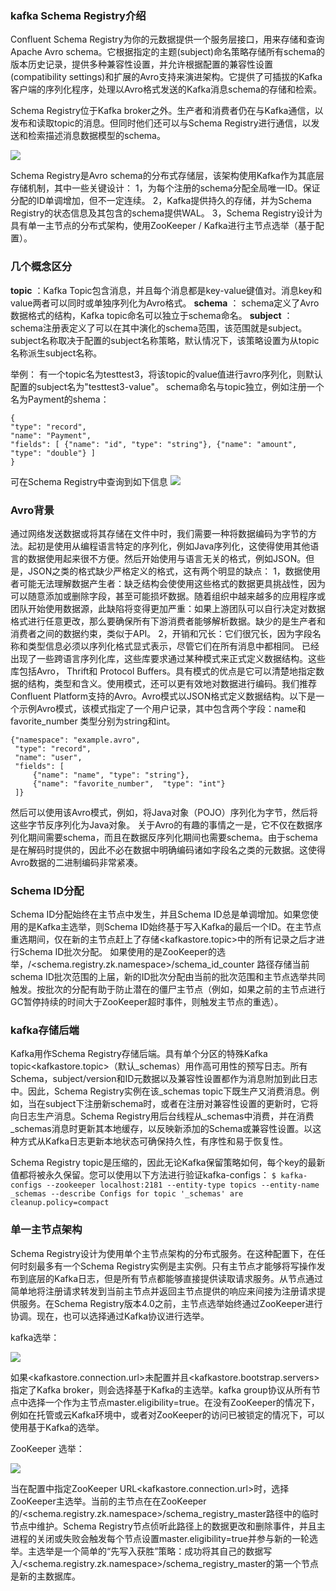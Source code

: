 ### kafka Schema Registry介绍

Confluent Schema Registry为你的元数据提供一个服务层接口，用来存储和查询Apache Avro schema。它根据指定的主题(subject)命名策略存储所有schema的版本历史记录，提供多种兼容性设置，并允许根据配置的兼容性设置(compatibility settings)和扩展的Avro支持来演进架构。它提供了可插拔的Kafka客户端的序列化程序，处理以Avro格式发送的Kafka消息schema的存储和检索。


Schema Registry位于Kafka broker之外。生产者和消费者仍在与Kafka通信，以发布和读取topic的消息。但同时他们还可以与Schema Registry进行通信，以发送和检索描述消息数据模型的schema。

![](1.png)

Schema Registry是Avro schema的分布式存储层，该架构使用Kafka作为其底层存储机制，其中一些关键设计：
1，为每个注册的schema分配全局唯一ID。保证分配的ID单调增加，但不一定连续。
2，Kafka提供持久的存储，并为Schema Registry的状态信息及其包含的schema提供WAL。
3，Schema Registry设计为具有单一主节点的分布式架构，使用ZooKeeper / Kafka进行主节点选举（基于配置）。

### 几个概念区分

**topic** ：Kafka Topic包含消息，并且每个消息都是key-value键值对。消息key和value两者可以同时或单独序列化为Avro格式。
**schema** ： schema定义了Avro数据格式的结构，Kafka topic命名可以独立于schema命名。
**subject** ： schema注册表定义了可以在其中演化的schema范围，该范围就是subject。subject名称取决于配置的subject名称策略，默认情况下，该策略设置为从topic名称派生subject名称。

举例：
有一个topic名为testtest3，将该topic的value值进行avro序列化，则默认配置的subject名为"testtest3-value"。  schema命名与topic独立，例如注册一个名为Payment的shema：
```
{
"type": "record", 
"name": "Payment", 
"fields": [ {"name": "id", "type": "string"}, {"name": "amount", "type": "double"} ]
}
```
可在Schema Registry中查询到如下信息
![](2.png)

### Avro背景

通过网络发送数据或将其存储在文件中时，我们需要一种将数据编码为字节的方法。起初是使用从编程语言特定的序列化，例如Java序列化，这使得使用其他语言的数据使用起来很不方便。然后开始使用与语言无关的格式，例如JSON。但是，JSON之类的格式缺少严格定义的格式，这有两个明显的缺点：
1，数据使用者可能无法理解数据产生者：缺乏结构会使使用这些格式的数据更具挑战性，因为可以随意添加或删除字段，甚至可能损坏数据。随着组织中越来越多的应用程序或团队开始使用数据源，此缺陷将变得更加严重：如果上游团队可以自行决定对数据格式进行任意更改，那么要确保所有下游消费者能够解析数据。缺少的是生产者和消费者之间的数据约束，类似于API。
2，开销和冗长：它们很冗长，因为字段名称和类型信息必须以序列化格式显式表示，尽管它们在所有消息中都相同。
已经出现了一些跨语言序列化库，这些库要求通过某种模式来正式定义数据结构。这些库包括Avro， Thrift和
Protocol Buffers。具有模式的优点是它可以清楚地指定数据的结构，类型和含义。使用模式，还可以更有效地对数据进行编码。我们推荐Confluent Platform支持的Avro。Avro模式以JSON格式定义数据结构。以下是一个示例Avro模式，该模式指定了一个用户记录，其中包含两个字段：name和favorite_number 类型分别为string和int。

```
{"namespace": "example.avro",
 "type": "record",
 "name": "user",
 "fields": [
     {"name": "name", "type": "string"},
     {"name": "favorite_number",  "type": "int"}
 ]}
```

然后可以使用该Avro模式，例如，将Java对象（POJO）序列化为字节，然后将这些字节反序列化为Java对象。
关于Avro的有趣的事情之一是，它不仅在数据序列化期间需要schema，而且在数据反序列化期间也需要schema。由于schema是在解码时提供的，因此不必在数据中明确编码诸如字段名之类的元数据。这使得Avro数据的二进制编码非常紧凑。

### Schema ID分配

Schema ID分配始终在主节点中发生，并且Schema ID总是单调增加。如果您使用的是Kafka主选举，则Schema ID始终基于写入Kafka的最后一个ID。在主节点重选期间，仅在新的主节点赶上了存储<kafkastore.topic>中的所有记录之后才进行Schema ID批次分配。
如果使用的是ZooKeeper的选举，/<schema.registry.zk.namespace>/schema_id_counter 路径存储当前schema ID批次范围的上届，新的ID批次分配由当前的批次范围和主节点选举共同触发。按批次的分配有助于防止潜在的僵尸主节点（例如，如果之前的主节点进行GC暂停持续的时间大于ZooKeeper超时事件，则触发主节点的重选）。

### kafka存储后端

Kafka用作Schema Registry存储后端。具有单个分区的特殊Kafka topic<kafkastore.topic>（默认_schemas）用作高可用性的预写日志。所有Schema，subject/version和ID元数据以及兼容性设置都作为消息附加到此日志中。因此，Schema Registry实例在该_schemas topic下既生产又消费消息。例如，当在subject下注册新schema时，或者在注册对兼容性设置的更新时，它将向日志生产消息。Schema Registry用后台线程从_schemas中消费，并在消费_schemas消息时更新其本地缓存，以反映新添加的Schema或兼容性设置。以这种方式从Kafka日志更新本地状态可确保持久性，有序性和易于恢复性。

Schema Registry topic是压缩的，因此无论Kafka保留策略如何，每个key的最新值都将被永久保留。您可以使用以下方法进行验证kafka-configs：
`$ kafka-configs --zookeeper localhost:2181 --entity-type topics --entity-name _schemas --describe
Configs for topic '_schemas' are cleanup.policy=compact`

### 单一主节点架构

Schema Registry设计为使用单个主节点架构的分布式服务。在这种配置下，在任何时刻最多有一个Schema Registry实例是主实例。只有主节点才能够将写操作发布到底层的Kafka日志，但是所有节点都能够直接提供读取请求服务。从节点通过简单地将注册请求转发到当前主节点并返回主节点提供的响应来间接为注册请求提供服务。在Schema Registry版本4.0之前，主节点选举始终通过ZooKeeper进行协调。现在，也可以选择通过Kafka协议进行选举。

kafka选举：

![](4.png)


如果<kafkastore.connection.url>未配置并且<kafkastore.bootstrap.servers>指定了Kafka broker，则会选择基于Kafka的主选举。kafka group协议从所有节点中选择一个作为主节点master.eligibility=true。在没有ZooKeeper的情况下，例如在托管或云Kafka环境中，或者对ZooKeeper的访问已被锁定的情况下，可以使用基于Kafka的选举。


ZooKeeper 选举：

![](5.png)


当在配置中指定ZooKeeper URL<kafkastore.connection.url>时，选择ZooKeeper主选举。当前的主节点在在ZooKeeper的/<schema.registry.zk.namespace>/schema_registry_master路径中的临时节点中维护。Schema Registry节点侦听此路径上的数据更改和删除事件，并且主进程的关闭或失败会触发每个节点设置master.eligibility=true并参与新的一轮选举。主选举是一个简单的“先写入获胜”策略：成功将其自己的数据写入/<schema.registry.zk.namespace>/schema_registry_master的第一个节点是新的主数据库。